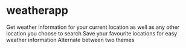# weatherapp
Get weather information for your current location as well as any other location you choose to search
Save your favourite locations for easy weather information
Alternate between two themes
